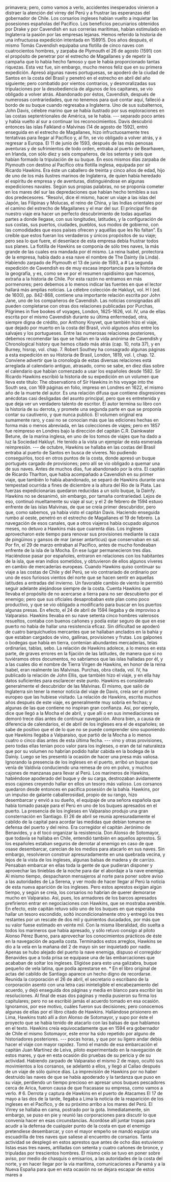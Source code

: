 primavera; pero, como vamos a verlo, accidentes inesperados vinieron a distraer la atención del virrey del Perú y a frustrar las esperanzas del gobernador de Chile. Los corsarios ingleses habían vuelto a inquietar las posesiones españolas del Pacífico. Los beneficios pecuniarios obtenidos por Drake y por Cavendish en sus correrías marítimas, habían estimulado en Inglaterra la pasión por las empresas lejanas. Hemos referido la historia de una infructuosa expedición intentada en 158915. Dos años después, el mismo Tomás Cavendish equipaba una flotilla de cinco naves con cuatrocientos hombres, y zarpaba de Plymouth el 26 de agosto (1591) con el propósito de penetrar por el estrecho de Magallanes y de repetir la campaña que lo había hecho famoso y que le había proporcionado tantas riquezas. Esta vez fue, sin embargo, mucho menos feliz que en su primera expedición. Apresó algunas naves portuguesas, se apoderó de la ciudad de Santos en la costa del Brasil y penetró en el estrecho en abril del año siguiente; pero combatido por vientos contrarios, y desmoralizadas sus tripulaciones por la desobediencia de algunos de los capitanes, se vio obligado a volver atrás. Abandonado por éstos, Cavendish, después de numerosas contrariedades, que no tenemos para qué contar aquí, falleció a bordo de su buque cuando regresaba a Inglaterra. Uno de sus subalternos, John Davis, célebre marino que se había ilustrado por sus exploraciones en las costas septentrionales de América, se le había. --- separado poco antes y había vuelto al sur a continuar los reconocimientos. Davis descubrió entonces las islas Falkland o Malvinas (14 de agosto de 1592), entró enseguida en el estrecho de Magallanes, hizo infructuosamente tres tentativas para llegar al Pacífico y, al fin, se vio obligado a volver atrás, y a regresar a Europa. El 11 de junio de 1593, después de las más penosas aventuras y de sufrimientos de todo orden, entraba al puerto de Bearhaven, en Irlanda, con sólo diez y seis compañeros, de los setenta y seis que habían formado la tripulación de su buque. En esos mismos días zarpaba de Plymouth con destino al Pacífico otra flotilla inglesa, equipada por sir Ricardo Hawkins. Era éste un caballero de treinta y cinco años de edad, hijo de uno de los más ilustres marinos de Inglaterra, de quien había heredado el espíritu de empresa y de aventuras, distinguiéndose en algunas expediciones navales. Según sus propias palabras, no se proponía cometer en los mares del sur las depredaciones que habían hecho temibles a sus dos predecesores. “Resolví, dice él mismo, hacer un viaje a las islas del Japón, las Filipinas y Molucas, el reino de China, y las Indias orientales por el camino del estrecho de Magallanes y el mar del sur. El principal fin de nuestro viaje era hacer un perfecto descubrimiento de todas aquellas partes a donde llegase, con sus longitudes, latitudes, y la configuración de sus costas, sus puertos, ciudades, pueblos, sus modos de gobierno, con las comodidades que esos países ofrecen y aquéllas que les No faltan”. Es creíble que estos fueran los verdaderos y únicos propósitos de su viaje; pero sea lo que fuere, el desenlace de esta empresa debía frustrar todos sus planes. La flotilla de Hawkins se componía de sólo tres naves, la más grande de las cuales era mandada por él mismo. La reina Isabel, protectora de la empresa, había dado a esa nave el nombre de The Dainty (la Linda). Habiendo zarpado de Plymouth el 13 de junio de 1593, a # La segunda expedición de Cavendish es de muy escasa importancia para la historia de la geografía, y es, como se ve por el resumen rapidísimo que hacemos, extraña a la historia de Chile. Por esta razón no entramos en más pormenores; pero debemos a lo menos indicar las fuentes en que el lector hallará más amplias noticias. La célebre colección de Hakluyt, vol. H I (ed. de 1600), pp. 842-868, contiene una importante relación escrita por John Jane, uno de los compañeros de Cavendish. Las noticias consignadas allí pueden completarse con otras dos relaciones publicadas por Purchas, Pilgrimes in five bookes of voyages, London, 1625-1626, vol. IV, una de ellas escrita por el mismo Cavendish durante su última enfermedad, otra, siempre digna de crédito, por Anthony Knyvet, que también hizo el viaje, que dejado por muerto en la costa del Brasil, vivió algunos años entre los salvajes y los portugueses. Entre las numerosas relaciones posteriores, debemos recomendar las que se hallan en la vida anónima de Cavendish y Chronological history que hemos citado más atrás (cap. 10, nota 37), y en Burney, hisrop, vol. chap. 7. Robert Southey ha consagrado algunas páginas a esta expedición en su Historia de Brasil, London, 1819, vol. I, chap. 12. Conviene advertir que la cronología de estas diversas relaciones está arreglada al calendario antiguo, atrasado, como se sabe, en diez días sobre el calendario que habían comenzado a usar los españoles desde 1582. Sir Ricardo Hawkins escribió la historia de su expedición en un volumen que lleva este título: The observations of Sir Hawkins in his voyage into the South sea, con 169 páginas en folio, impreso en Londres en 1622, el mismo año de la muerte del autor. Es una relación difusa que contiene disgresiones anécdotas casi desligadas del asunto principal, pero que es entretenida y que deja ver un verdadero talento de escritor. El autor termina su libro con la historia de su derrota, y promete una segunda parte en que se proponía contar su cautiverio, y que nunca publicó. El volumen original era sumamente raro, y casi no se conocían más que las ediciones hechas en forma más o menos abreviada, en las colecciones de viajes; pero en 1857 fue reimpreso en Londres bajo la dirección del capitán C.R. Dainkwater Betune, de la marina inglesa, en uno de los tomos de viajes que ha dado a luz la Sociedad Hakluyt. He tenido a la vista un ejemplar de esta esmerada reimpresión. --- de octubre, Hawkins se hallaba en las costas del Brasil entraba al puerto de Santos en busca de víveres. No pudiendo conseguirlos, tocó en otros puntos de la costa, donde apresó un buque portugués cargado de provisiones; pero allí se vio obligado a quemar una de sus naves. Antes de muchos días, fue abandonado por la otra. El capitán de Ricardo Tharlton, que había acompañado a Cavendish en su primer viaje, que también lo había abandonado, se separó de Hawkins durante una tempestad ocurrida a fines de diciembre a la altura del Río de la Plata. Las fuerzas expedicionarias quedaron reducidas a un solo buque, la Dainfy. Hawkins no se desanimó, sin embargo, por tamaña contrariedad. Lejos de eso, continuó mueltamente su viaje al sur; y el 2 de febrero de 1594 estuvo enfrente de las islas Malvinas, de que se creía primer descubridor, pero que, como sabemos, ya había visto el capitán Davis. Haciendo enseguida rumbo al oeste, penetró en el estrecho de Magallanes el 19 de febrero. La navegación de esos canales, que a otros viajeros había ocupado algunos meses, no detuvo a Hawkins más que cuarenta días. Los ingleses aprovecharon este tiempo para renovar sus provisiones mediante la caza de pingüinos y gansos de mar (anser antarticus) que conservaban en sal. Por fin, el 29 de marzo entraban al Pacífico, antes de mucho fondeaban enfrente de la isla de la Mocha. En ese lugar permanecieron tres días. Haciéndose pasar por españoles, entraron en relaciones con los habitantes de la isla, que eran indios sometidos, y obtuvieron de ellos algunos víveres en cambio de mercaderías europeas. Cuando Hawkins quiso continuar su viaje a las costas de Chile y del Perú, se vio contrariado de ordinario por uno de esos furiosos vientos del norte que se hacen sentir en aquellas latitudes a entradas del invierno. Un favorable cambio de viento le permitió seguir adelante alejándose siempre de la costa. Cuenta Hawkins que llevaba el propósito de no acercarse a tierra para no ser descubierto por el enemigo; pero que sus oficiales desaprobaban este plan como poco productivo, y que se vio obligado a modificarlo para buscar en los puertos algunas presas. En efecto, el 24 de abril de 1594 llegaba y de improviso a Valparaíso. Hawkins llevaba en su nave setenta cinco hombres valerosos resueltos, contaba con buenos cañones y podía estar seguro de que en ese puerto no había de hallar una resistencia eficaz. Sin dificultad se apoderó de cuatro barquichuelos mercantes que se hallaban anclados en la bahía y que estaban cargados de vino, gallinas, provisiones y frutas. Los galpones o bodegas que había en tierra, contenían abundantes mercaderías, telas ordinarias, tablas, sebo. La relación de Hawkins adolece, a lo menos en esta parte, de graves errores en la fijación de las latitudes, de manera que si no tuviéramos otros documentos, no sabríamos que las islas halladas por él, y a las cuales dio el nombre de Tierra Virgen de Hawkins, en honor de la reina Isabel, eran realmente las Malvinas. Purchas, obra citada, vol. IV, ha publicado la relación de John Ellis, que también hizo el viaje, y en ella hay datos suficientes para esclarecer este punto. Hawkins es considerado generalmente el descubridor de las Malvinas. Él mismo, que salió de Inglaterra sin tener la menor noticia del viaje de Davis, creía ser el primer europeo que las hubiese visitado. La relación de Hawkins, escrita muchos años después de este viaje, es generalmente muy sobria en fechas; y algunas de las que contiene no inspiran gran confianza. Así, por ejemplo, dice que llegó a la Mocha el de abril, y que allí o en sus inmediaciones se demoró trece días antes de continuar navegación. Ahora bien, a causa de diferencia de calendarios, el de abril de los ingleses era el de españoles; se sabe de positivo que el de lo que no se puede comprender sino suponiendo que Hawkins llegaba a Valparaíso, que partió de la Mocha a lo menos cuatro o cinco días antes de esta última fecha. --- vino y otras provisiones, pero todas ellas tenían poco valor para los ingleses, o eran de tal naturaleza que por su volumen no habrían podido hallar cabida en la bodega de la Dainíy. Luego se les presentó la ocasión de hacer una presa más valiosa. Ignorando la presencia de los ingleses en el puerto, arribó un buque que venía de Valdivia conduciendo una remesa de oro en polvo, y muchos cajones de manzanas para llevar al Perú. Los marineros de Hawkins, habiéndose apoderado del buque y de su carga, destrozaban ávidamente esos cajones creyendo hallar en ellos un tesoro más valioso. Los corsanos quedaron desde entonces en pacífica posesión de la bahía. Hawkins, por un impulso de galante caballerosidad, propio de su rango, hizo desembarcar y envió a su dueño, el equipaje de una señora española que había tomado pasaje para el Perú en uno de los buques apresados en el puerto. La presencia de los ingleses en Valparaíso produjo una gran consternación en Santiago. El 26 de abril se reunía apresuradamente el cabildo de la capital para acordar las medidas que debían tomarse en defensa del puerto y del reino. Era corregidor el capitán Jerónimo de Benavides, y a él tocó organizar la resistencia. Don Alonso de Sotomayor, que todavía se hallaba en Chile, entendió también en aquellos aprestos. Si los españoles estaban seguros de derrotar al enemigo en caso de que osase desembarcar, carecían de los medios para atacarlo en sus naves. Sin embargo, resolvieron construir apresuradamente en una quebrada vecina, y lejos de la vista de los ingleses, algunas balsas de madera y de carrizo. Pensaban embarcar en ellas toda la gente de que pudieran disponer y aprovechar las tinieblas de la noche para dar el abordaje a la nave enemiga. Al mismo tiempo, despacharon mensajeros al norte para poner sobre aviso a las autoridades de La Serena, y ver modo de hacer llegar al Perú la noticia de esta nueva aparición de los ingleses. Pero estos aprestos exigían algún tiempo, y según se creía, los corsarios no habrían de querer demorarse mucho en Valparaíso. Así, pues, los armadores de los barcos apresados prefirieron entrar en negociaciones con Hawkins, que se mostraba avenible. En efecto, este capitán retuvo sólo uno de los buques en que esperaba hallar un tesoro escondido, soltó incondicionalmente otro y entregó los tres restantes por un rescate de dos mil y quinientos ducadados, por más que su valor fuese estimado en veinte mil. Con la misma liberalidad, dio suelta a todos los marineros que había apresado, y sólo retuvo consigo al piloto Alonso Pérez Bueno, para aprovechar los conocimientos prácticos de éste en la navegación de aquella costa. Terminados estos arreglos, Hawkins se dio a la vela en la mañana del 2 de mayo sin ser inquietado por nadie. Apenas se hubo alejado del puerto la nave enemiga, dispuso el corregidor Benavides que a toda prisa se equipase una de las embarcaciones que acababan de soltar los ingleses. Eligióse para esto una galizabra, buque pequeño de vela latina, que podía aprestarse en. * En el libro original de actas del cabildo de Santiago aparece un hecho digno de recordarse. Reunida la corporación el 26 de abril, el secretario o escribano de la corporación asentó con una letra casi ininteligible el encabezamiento del acuerdo, y dejó enseguida dos páginas y media en blanco para escribir las resoluciones. Al final de esas dos páginas y media pusieron su firma los capitulares; pero no se escribió jamás el acuerdo tomado en esa ocasión. Ignoramos, por ese motivo, cuáles fueron sus decisiones; pero conocemos algunas de ellas por el libro citado de Hawkins. Hallándose prisionero en Lima, Hawkins trató allí a don Alonso de Sotomayor, y supo por éste el proyecto que se había tenido de atacarlo con las balsas de que hablamos en el texto. Hawkins creía equivocadamente que en 1594 era gobernador de Chile el mismo Sotomayor, este error ha sido repetido por alguno de historiadores posteriores. --- pocas horas, y que por su ligero andar debía hacer el viaje con mayor rapidez. Tomó el mando de esa embarcación el capitán Juan Martínez de Leiva, piloto experimentado en la navegación de estos mares, y que en esta ocasión dio pruebas de su pericia y de su actividad. Habiendo zarpado de Valparaíso el mismo 2 de mayo, ocultó sus movimientos a los corsanos, se adelantó a ellos, y llegó al Callao después de un viaje de sólo quince días. La imprevisión de Hawkins por no haber destruido las naves de que se había apoderado y la tardanza que puso en su viaje, perdiendo un tiempo precioso en apresar unos buques pescadores cerca de Arica, fueron causa de que fracasase su empresa, como vamos a verlo. # 6. Derrota y captura de Hawkins en el puerto de Atacames El 17 de mayo a las dos de la tarde, llegaba a Lima la noticia de la reaparición de los ingleses en el Pacífico, y de su próximo arribo a los mares del Perú. El Virrey se hallaba en cama, postrado por la gota. Inmediatamente, sin embargo, se puso en pie y reunió las corporaciones para discutir lo que convenía hacer en esas circunstancias. Acordóse allí juntar tropas para acudir a la defensa de cualquier punto de la costa en que el enemigo pretendiese desembarcar, y con el mayor empeño se mandó equipar una escuadrilla de tres naves que saliese al encuentro de corsarios. Tanta actividad se desplegó en estos aprestos que antes de ocho días estuvieron listas esas tres naves, artilladas con setenta y cuatro cañones de bronce, y tripuladas por trescientos hombres. El mismo celo se tuvo en poner sobre aviso, por medio de chasquis o emisarios, a las autoridades de la costa del norte, y en hacer llegar por la vía marítima, comunicaciones a Panamá y a la Nueva España para que en esta ocasión no se dejara escapar de estos mares a
